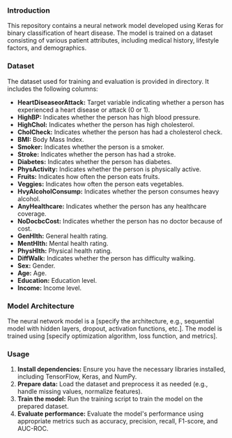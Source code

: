 ### **Introduction**

This repository contains a neural network model developed using Keras for binary classification of heart disease. The model is trained on a dataset consisting of various patient attributes, including medical history, lifestyle factors, and demographics.

### **Dataset**

The dataset used for training and evaluation is provided in directory. It includes the following columns:

* **HeartDiseaseorAttack:** Target variable indicating whether a person has experienced a heart disease or attack (0 or 1).
* **HighBP:** Indicates whether the person has high blood pressure.
* **HighChol:** Indicates whether the person has high cholesterol.
* **CholCheck:** Indicates whether the person has had a cholesterol check.
* **BMI:** Body Mass Index.
* **Smoker:** Indicates whether the person is a smoker.
* **Stroke:** Indicates whether the person has had a stroke.
* **Diabetes:** Indicates whether the person has diabetes.
* **PhysActivity:** Indicates whether the person is physically active.
* **Fruits:** Indicates how often the person eats fruits.
* **Veggies:** Indicates how often the person eats vegetables.
* **HvyAlcoholConsump:** Indicates whether the person consumes heavy alcohol.
* **AnyHealthcare:** Indicates whether the person has any healthcare coverage.
* **NoDocbcCost:** Indicates whether the person has no doctor because of cost.
* **GenHlth:** General health rating.
* **MentHlth:** Mental health rating.
* **PhysHlth:** Physical health rating.
* **DiffWalk:** Indicates whether the person has difficulty walking.
* **Sex:** Gender.
* **Age:** Age.
* **Education:** Education level.
* **Income:** Income level.

### **Model Architecture**

The neural network model is a [specify the architecture, e.g., sequential model with hidden layers, dropout, activation functions, etc.]. The model is trained using [specify optimization algorithm, loss function, and metrics].

### **Usage**

1. **Install dependencies:** Ensure you have the necessary libraries installed, including TensorFlow, Keras, and NumPy.
2. **Prepare data:** Load the dataset and preprocess it as needed (e.g., handle missing values, normalize features).
3. **Train the model:** Run the training script to train the model on the prepared dataset.
4. **Evaluate performance:** Evaluate the model's performance using appropriate metrics such as accuracy, precision, recall, F1-score, and AUC-ROC.

